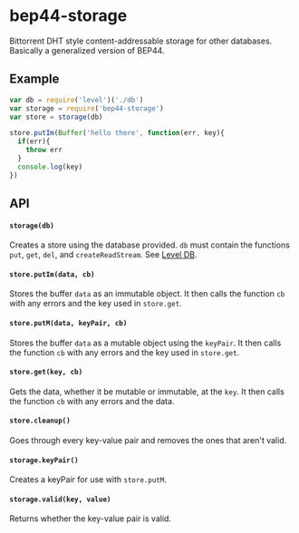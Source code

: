 # bep44-storage
Bittorrent DHT style content-addressable storage for other databases. Basically a generalized version of BEP44.

## Example
``` javascript
var db = require('level')('./db')
var storage = require('bep44-storage')
var store = storage(db)

store.putIm(Buffer('hello there', function(err, key){
  if(err){
    throw err
  }
  console.log(key)
})

```

## API
#### `storage(db)`
Creates a store using the database provided.  `db` must contain the functions `put`, `get`, `del`, and `createReadStream`. See [Level DB](https://www.npmjs.com/package/level).

#### `store.putIm(data, cb)`
Stores the buffer `data` as an immutable object.  It then calls the function `cb` with any errors and the key used in `store.get`.

#### `store.putM(data, keyPair, cb)`
Stores the buffer `data` as a mutable object using the `keyPair`.  It then calls the function `cb` with any errors and the key used in `store.get`.

#### `store.get(key, cb)`
Gets the data, whether it be mutable or immutable, at the `key`.  It then calls the function `cb` with any errors and the data.

#### `store.cleanup()`
Goes through every key-value pair and removes the ones that aren't valid.

#### `storage.keyPair()`
Creates a keyPair for use with `store.putM`.

#### `storage.valid(key, value)`
Returns whether the key-value pair is valid.
